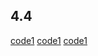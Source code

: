 ## 4.4
[code1](https://genshin.hoyoverse.com/en/gift?code=DAKTDBWTZTYR)
[code1](https://genshin.hoyoverse.com/en/gift?code=AT3BDSWTYBKD)
[code1](https://genshin.hoyoverse.com/en/gift?code=5TKAUAWAGBJR)
